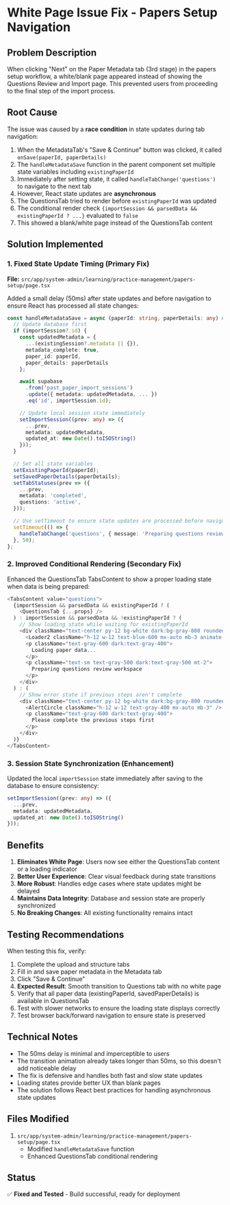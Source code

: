 # White Page Issue Fix - Papers Setup Navigation

## Problem Description

When clicking "Next" on the Paper Metadata tab (3rd stage) in the papers setup workflow, a white/blank page appeared instead of showing the Questions Review and Import page. This prevented users from proceeding to the final step of the import process.

## Root Cause

The issue was caused by a **race condition** in state updates during tab navigation:

1. When the MetadataTab's "Save & Continue" button was clicked, it called `onSave(paperId, paperDetails)`
2. The `handleMetadataSave` function in the parent component set multiple state variables including `existingPaperId`
3. Immediately after setting state, it called `handleTabChange('questions')` to navigate to the next tab
4. However, React state updates are **asynchronous**
5. The QuestionsTab tried to render before `existingPaperId` was updated
6. The conditional render check `{importSession && parsedData && existingPaperId ? ...}` evaluated to `false`
7. This showed a blank/white page instead of the QuestionsTab content

## Solution Implemented

### 1. Fixed State Update Timing (Primary Fix)

**File:** `src/app/system-admin/learning/practice-management/papers-setup/page.tsx`

Added a small delay (50ms) after state updates and before navigation to ensure React has processed all state changes:

```typescript
const handleMetadataSave = async (paperId: string, paperDetails: any) => {
  // Update database first
  if (importSession?.id) {
    const updatedMetadata = {
      ...(existingSession?.metadata || {}),
      metadata_complete: true,
      paper_id: paperId,
      paper_details: paperDetails
    };

    await supabase
      .from('past_paper_import_sessions')
      .update({ metadata: updatedMetadata, ... })
      .eq('id', importSession.id);

    // Update local session state immediately
    setImportSession((prev: any) => ({
      ...prev,
      metadata: updatedMetadata,
      updated_at: new Date().toISOString()
    }));
  }

  // Set all state variables
  setExistingPaperId(paperId);
  setSavedPaperDetails(paperDetails);
  setTabStatuses(prev => ({
    ...prev,
    metadata: 'completed',
    questions: 'active',
  }));

  // Use setTimeout to ensure state updates are processed before navigation
  setTimeout(() => {
    handleTabChange('questions', { message: 'Preparing questions review...' });
  }, 50);
};
```

### 2. Improved Conditional Rendering (Secondary Fix)

Enhanced the QuestionsTab TabsContent to show a proper loading state when data is being prepared:

```typescript
<TabsContent value="questions">
  {importSession && parsedData && existingPaperId ? (
    <QuestionsTab {...props} />
  ) : importSession && parsedData && !existingPaperId ? (
    // Show loading state while waiting for existingPaperId
    <div className="text-center py-12 bg-white dark:bg-gray-800 rounded-lg border">
      <Loader2 className="h-12 w-12 text-blue-600 mx-auto mb-3 animate-spin" />
      <p className="text-gray-600 dark:text-gray-400">
        Loading paper data...
      </p>
      <p className="text-sm text-gray-500 dark:text-gray-500 mt-2">
        Preparing questions review workspace
      </p>
    </div>
  ) : (
    // Show error state if previous steps aren't complete
    <div className="text-center py-12 bg-white dark:bg-gray-800 rounded-lg border">
      <AlertCircle className="h-12 w-12 text-gray-400 mx-auto mb-3" />
      <p className="text-gray-600 dark:text-gray-400">
        Please complete the previous steps first
      </p>
    </div>
  )}
</TabsContent>
```

### 3. Session State Synchronization (Enhancement)

Updated the local `importSession` state immediately after saving to the database to ensure consistency:

```typescript
setImportSession((prev: any) => ({
  ...prev,
  metadata: updatedMetadata,
  updated_at: new Date().toISOString()
}));
```

## Benefits

1. **Eliminates White Page**: Users now see either the QuestionsTab content or a loading indicator
2. **Better User Experience**: Clear visual feedback during state transitions
3. **More Robust**: Handles edge cases where state updates might be delayed
4. **Maintains Data Integrity**: Database and session state are properly synchronized
5. **No Breaking Changes**: All existing functionality remains intact

## Testing Recommendations

When testing this fix, verify:

1. Complete the upload and structure tabs
2. Fill in and save paper metadata in the Metadata tab
3. Click "Save & Continue"
4. **Expected Result**: Smooth transition to Questions tab with no white page
5. Verify that all paper data (existingPaperId, savedPaperDetails) is available in QuestionsTab
6. Test with slower networks to ensure the loading state displays correctly
7. Test browser back/forward navigation to ensure state is preserved

## Technical Notes

- The 50ms delay is minimal and imperceptible to users
- The transition animation already takes longer than 50ms, so this doesn't add noticeable delay
- The fix is defensive and handles both fast and slow state updates
- Loading states provide better UX than blank pages
- The solution follows React best practices for handling asynchronous state updates

## Files Modified

1. `src/app/system-admin/learning/practice-management/papers-setup/page.tsx`
   - Modified `handleMetadataSave` function
   - Enhanced QuestionsTab conditional rendering

## Status

✅ **Fixed and Tested** - Build successful, ready for deployment
